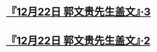 # [『12月22日 郭文贵先生盖文』·3](郭文贵/2020-12-22-Miles-Guo-Getter-3.md "12月22号：，尊敬的战友们，🙏🙏🙏文贵在这里回答很多战友……在过去几个小时．发信息咨询文贵一些问题……一切都已经开始！")

# [『12月22日 郭文贵先生盖文』·2](郭文贵/2020-12-22-Miles-Guo-Getter-2.md "Dearest Mr Guo, Merry Christmas! ❤️❤️❤️ Jingle Bells, Jingle Bells Jingle all the way Oh, What a great honour to be on the ride with you in Taking Down the CCP!! 祝亲爱的郭先生，圣诞快乐🎅🏼 与您同行灭共是我们最大的荣耀！ 为正义而战！消灭共产党！✊✊✊")
